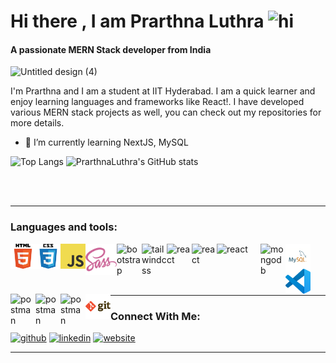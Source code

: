 # Hi there , I am Prarthna Luthra <img src="https://user-images.githubusercontent.com/1303154/88677602-1635ba80-d120-11ea-84d8-d263ba5fc3c0.gif" width="28px" alt="hi">
#### A passionate MERN Stack developer from India



![Untitled design (4)](https://user-images.githubusercontent.com/100023570/165935593-66cffb70-c85f-4e11-9693-71f302657672.png)

I'm Prarthna and I am a student at IIT Hyderabad. I am a quick learner and enjoy learning languages and frameworks like React!. I have developed various MERN stack projects as well, you can check out my repositories for more details.



- 🌱 I’m currently learning NextJS, MySQL



![Top Langs](https://github-readme-stats.vercel.app/api/top-langs/?username=PrarthnaLuthra&theme=tokyonight)
![PrarthnaLuthra's GitHub stats](https://github-readme-stats.vercel.app/api?username=PrarthnaLuthra&theme=radical&show_icons=true)


<br />
<br />

---

### Languages and tools:

<img align="left" alt="HTML5" width="40px" src="https://raw.githubusercontent.com/github/explore/80688e429a7d4ef2fca1e82350fe8e3517d3494d/topics/html/html.png" />
<img align="left" alt="CSS3" width="40px" src="https://raw.githubusercontent.com/github/explore/80688e429a7d4ef2fca1e82350fe8e3517d3494d/topics/css/css.png" />
<img align="left" alt="JavaScript" width="40px" src="https://raw.githubusercontent.com/github/explore/80688e429a7d4ef2fca1e82350fe8e3517d3494d/topics/javascript/javascript.png" />
<img align="left" alt="Sass" width="50px" src="https://raw.githubusercontent.com/github/explore/80688e429a7d4ef2fca1e82350fe8e3517d3494d/topics/sass/sass.png" />
<img align="left" src="https://www.vectorlogo.zone/logos/getbootstrap/getbootstrap-icon.svg" alt="bootstrap" width="40px" />
<img align="left" src="https://ph-files.imgix.net/2e26f07f-e5e5-411e-ba1e-e92c4083bd92.png?auto=format&auto=compress&codec=mozjpeg&cs=strip&fit=max&dpr=1" alt="tailwindcss" width="40" />
<img align="left" src="https://cdn.freebiesupply.com/logos/large/2x/react-1-logo-png-transparent.png" alt="react" width="40" />
<img align="left" src="https://www.pngkit.com/png/full/66-667065_js-club-new-balance-png-logo-node-js.png" alt="react" width="40" />
<img align="left" src="https://miro.medium.com/max/1400/1*8ETcaw-gA1dYW4EFxqGK3w.png" alt="react" width="70" />
<img align="left" src="https://www.vectorlogo.zone/logos/mongodb/mongodb-icon.svg" alt="mongodb"  width="40px" />

<img align="left" alt="MySQL" width="40px" src="https://raw.githubusercontent.com/github/explore/80688e429a7d4ef2fca1e82350fe8e3517d3494d/topics/mysql/mysql.png" />
<img align="left" alt="Visual Studio Code" width="40px" src="https://raw.githubusercontent.com/github/explore/80688e429a7d4ef2fca1e82350fe8e3517d3494d/topics/visual-studio-code/visual-studio-code.png" />

<img align="left" alt="postman" width="40px" img src="https://www.vectorlogo.zone/logos/getpostman/getpostman-icon.svg" alt="postman" width="40" />

<img align="left" alt="postman" width="40px" img src="https://brandslogos.com/wp-content/uploads/images/java-logo-1.png" alt="postman" width="80" />

<img align="left" alt="postman" width="40px" img src="http://clipart-library.com/images_k/python-logo-transparent/python-logo-transparent-7.png" alt="postman" width="40" />
<img align="left" alt="Git" width="40px" src="https://raw.githubusercontent.com/github/explore/80688e429a7d4ef2fca1e82350fe8e3517d3494d/topics/git/git.png" />







<br />
<br />
<br />
<br />

---



### Connect With Me:

[<img src='https://github.githubassets.com/images/modules/logos_page/Octocat.png' alt='github' height='40'>](https://github.com/PrarthnaLuthra)  [<img src='https://mpng.subpng.com/20180320/qhq/kisspng-blue-trademark-angle-area-linkedin-5ab0b94d559dd5.8312605915215312133507.jpg' alt='linkedin' height='40'>](https://www.linkedin.com/in/prarthnaluthra/)  [<img src='https://upload.wikimedia.org/wikipedia/commons/thumb/1/1c/ICloud_logo.svg/150px-ICloud_logo.svg.png?20200306180013' alt='website' height='40'>](https://prarthna-luthra-resume.web.app)  



---




